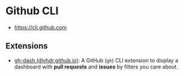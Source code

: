 # Github CLI

- https://cli.github.com

## Extensions

- [gh-dash (dlvhdr.github.io)](https://dlvhdr.github.io/gh-dash/): A GitHub (`gh`) CLI extension to display a dashboard with **pull requests** and **issues** by filters you care about.







